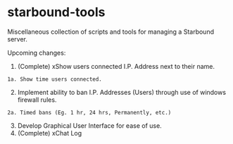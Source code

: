 starbound-tools
===============

Miscellaneous collection of scripts and tools for managing a Starbound server.

Upcoming changes:
  1. (Complete) xShow users connected I.P. Address next to their name.
    
    1a. Show time users connected.  
  2. Implement ability to ban I.P. Addresses (Users) through use of windows firewall rules. 
    
    2a. Timed bans (Eg. 1 hr, 24 hrs, Permanently, etc.)
  3. Develop Graphical User Interface for ease of use.
  4. (Complete) xChat Log
